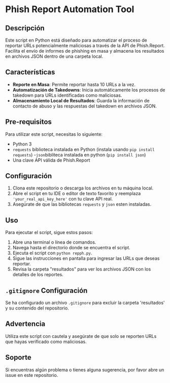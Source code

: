 # Phish Report Automation Tool

## Descripción

Este script en Python está diseñado para automatizar el proceso de reportar URLs potencialmente maliciosas a través de la API de Phish.Report. Facilita el envío de informes de phishing en masa y almacena los resultados en archivos JSON dentro de una carpeta local.

## Características

- **Reporte en Masa**: Permite reportar hasta 10 URLs a la vez.
- **Automatización de Takedowns**: Inicia automáticamente los procesos de takedown para URLs identificadas como maliciosas.
- **Almacenamiento Local de Resultados**: Guarda la información de contacto de abuso y las respuestas del takedown en archivos JSON.

## Pre-requisitos

Para utilizar este script, necesitas lo siguiente:

- Python 3
- `requests` biblioteca instalada en Python (instala usando `pip install requests`) -`json`bibliteca instalada en python (`pip install json`)
- Una clave API válida de Phish.Report

## Configuración

1. Clona este repositorio o descarga los archivos en tu máquina local.
2. Abre el script en tu IDE o editor de texto favorito y reemplaza `'your_real_api_key_here'` con tu clave API real.
3. Asegúrate de que las bibliotecas `requests` y `json` esten instaladas.

## Uso

Para ejecutar el script, sigue estos pasos:

1. Abre una terminal o línea de comandos.
2. Navega hasta el directorio donde se encuentra el script.
3. Ejecuta el script con `python repph.py`.
4. Sigue las instrucciones en pantalla para ingresar las URLs que deseas reportar.
5. Revisa la carpeta "resultados" para ver los archivos JSON con los detalles de los reportes.

## `.gitignore` Configuración

Se ha configurado un archivo `.gitignore` para excluir la carpeta 'resultados' y su contenido del repositorio.

## Advertencia

Utiliza este script con cautela y asegúrate de que solo se reporten URLs que hayas verificado como maliciosas.

## Soporte

Si encuentras algún problema o tienes alguna sugerencia, por favor abre un issue en este repositorio.
